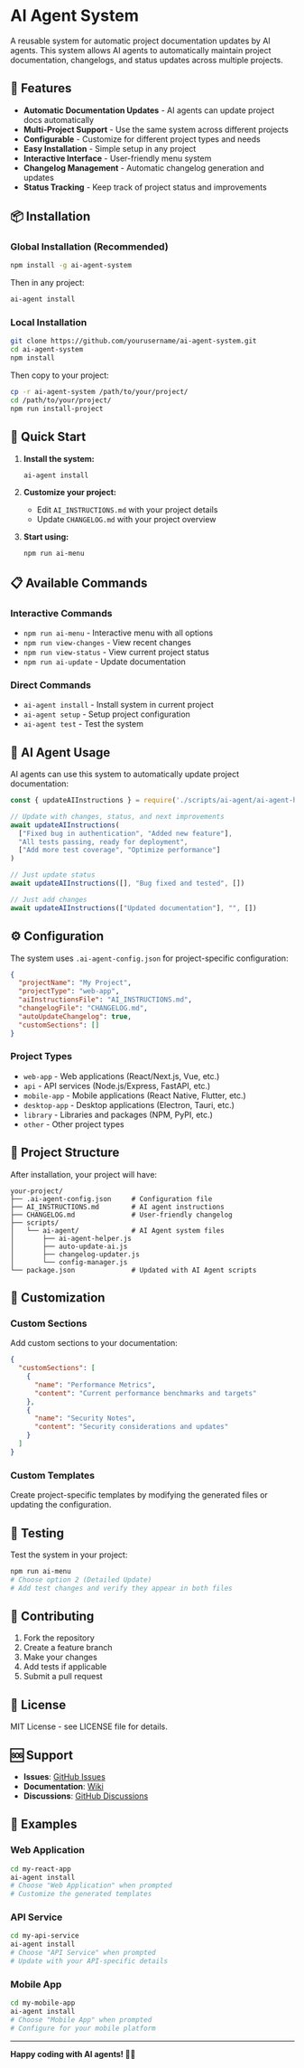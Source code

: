 # AI Agent System

A reusable system for automatic project documentation updates by AI agents. This system allows AI agents to automatically maintain project documentation, changelogs, and status updates across multiple projects.

## 🚀 Features

- **Automatic Documentation Updates** - AI agents can update project docs automatically
- **Multi-Project Support** - Use the same system across different projects
- **Configurable** - Customize for different project types and needs
- **Easy Installation** - Simple setup in any project
- **Interactive Interface** - User-friendly menu system
- **Changelog Management** - Automatic changelog generation and updates
- **Status Tracking** - Keep track of project status and improvements

## 📦 Installation

### Global Installation (Recommended)

```bash
npm install -g ai-agent-system
```

Then in any project:
```bash
ai-agent install
```

### Local Installation

```bash
git clone https://github.com/yourusername/ai-agent-system.git
cd ai-agent-system
npm install
```

Then copy to your project:
```bash
cp -r ai-agent-system /path/to/your/project/
cd /path/to/your/project/
npm run install-project
```

## 🎯 Quick Start

1. **Install the system:**
   ```bash
   ai-agent install
   ```

2. **Customize your project:**
   - Edit `AI_INSTRUCTIONS.md` with your project details
   - Update `CHANGELOG.md` with your project overview

3. **Start using:**
   ```bash
   npm run ai-menu
   ```

## 📋 Available Commands

### Interactive Commands
- `npm run ai-menu` - Interactive menu with all options
- `npm run view-changes` - View recent changes
- `npm run view-status` - View current project status
- `npm run ai-update` - Update documentation

### Direct Commands
- `ai-agent install` - Install system in current project
- `ai-agent setup` - Setup project configuration
- `ai-agent test` - Test the system

## 🤖 AI Agent Usage

AI agents can use this system to automatically update project documentation:

```javascript
const { updateAIInstructions } = require('./scripts/ai-agent/ai-agent-helper.js')

// Update with changes, status, and next improvements
await updateAIInstructions(
  ["Fixed bug in authentication", "Added new feature"],
  "All tests passing, ready for deployment",
  ["Add more test coverage", "Optimize performance"]
)

// Just update status
await updateAIInstructions([], "Bug fixed and tested", [])

// Just add changes
await updateAIInstructions(["Updated documentation"], "", [])
```

## ⚙️ Configuration

The system uses `.ai-agent-config.json` for project-specific configuration:

```json
{
  "projectName": "My Project",
  "projectType": "web-app",
  "aiInstructionsFile": "AI_INSTRUCTIONS.md",
  "changelogFile": "CHANGELOG.md",
  "autoUpdateChangelog": true,
  "customSections": []
}
```

### Project Types

- `web-app` - Web applications (React/Next.js, Vue, etc.)
- `api` - API services (Node.js/Express, FastAPI, etc.)
- `mobile-app` - Mobile applications (React Native, Flutter, etc.)
- `desktop-app` - Desktop applications (Electron, Tauri, etc.)
- `library` - Libraries and packages (NPM, PyPI, etc.)
- `other` - Other project types

## 📁 Project Structure

After installation, your project will have:

```
your-project/
├── .ai-agent-config.json     # Configuration file
├── AI_INSTRUCTIONS.md        # AI agent instructions
├── CHANGELOG.md              # User-friendly changelog
├── scripts/
│   └── ai-agent/             # AI Agent system files
│       ├── ai-agent-helper.js
│       ├── auto-update-ai.js
│       ├── changelog-updater.js
│       └── config-manager.js
└── package.json              # Updated with AI Agent scripts
```

## 🔧 Customization

### Custom Sections

Add custom sections to your documentation:

```json
{
  "customSections": [
    {
      "name": "Performance Metrics",
      "content": "Current performance benchmarks and targets"
    },
    {
      "name": "Security Notes",
      "content": "Security considerations and updates"
    }
  ]
}
```

### Custom Templates

Create project-specific templates by modifying the generated files or updating the configuration.

## 🧪 Testing

Test the system in your project:

```bash
npm run ai-menu
# Choose option 2 (Detailed Update)
# Add test changes and verify they appear in both files
```

## 🤝 Contributing

1. Fork the repository
2. Create a feature branch
3. Make your changes
4. Add tests if applicable
5. Submit a pull request

## 📄 License

MIT License - see LICENSE file for details.

## 🆘 Support

- **Issues**: [GitHub Issues](https://github.com/yourusername/ai-agent-system/issues)
- **Documentation**: [Wiki](https://github.com/yourusername/ai-agent-system/wiki)
- **Discussions**: [GitHub Discussions](https://github.com/yourusername/ai-agent-system/discussions)

## 🎉 Examples

### Web Application
```bash
cd my-react-app
ai-agent install
# Choose "Web Application" when prompted
# Customize the generated templates
```

### API Service
```bash
cd my-api-service
ai-agent install
# Choose "API Service" when prompted
# Update with your API-specific details
```

### Mobile App
```bash
cd my-mobile-app
ai-agent install
# Choose "Mobile App" when prompted
# Configure for your mobile platform
```

---

**Happy coding with AI agents! 🤖✨**
